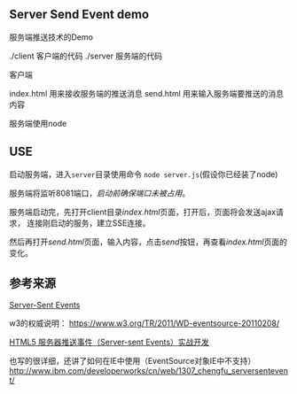 Server Send Event demo
----------------------

服务端推送技术的Demo

./client 客户端的代码
./server 服务端的代码


客户端

index.html 用来接收服务端的推送消息
send.html 用来输入服务端要推送的消息内容

服务端使用node

## USE

启动服务端，进入`server`目录使用命令 `node server.js`(假设你已经装了node)

服务端将监听8081端口，*启动前确保端口未被占用*。

服务端启动完，先打开client目录*index.html*页面，打开后，页面将会发送ajax请求，
连接刚启动的服务，建立SSE连接。

然后再打开*send.html*页面，输入内容，点击*send*按钮，再查看*index.html*页面的变化。


## 参考来源
[Server-Sent Events](https://www.w3.org/TR/2011/WD-eventsource-20110208/) 
  
 w3的权威说明： https://www.w3.org/TR/2011/WD-eventsource-20110208/

[HTML5 服务器推送事件（Server-sent Events）实战开发](http://www.ibm.com/developerworks/cn/web/1307_chengfu_serversentevent/)  
  
 也写的很详细，还讲了如何在IE中使用（EventSource对象IE中不支持）  http://www.ibm.com/developerworks/cn/web/1307_chengfu_serversentevent/
